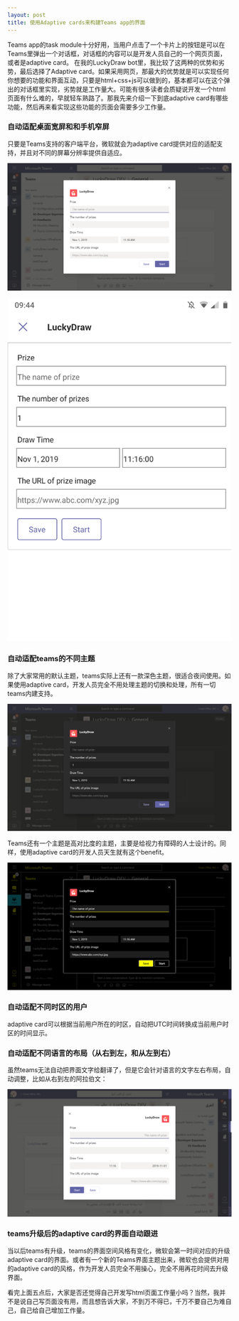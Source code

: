 ```yaml
---
layout: post
title: 使用Adaptive cards来构建Teams app的界面
---
```


Teams app的task module十分好用，当用户点击了一个卡片上的按钮是可以在Teams里弹出一个对话框，对话框的内容可以是开发人员自己的一个网页页面，或者是adaptive card。
在我的LuckyDraw bot里，我比较了这两种的优势和劣势，最后选择了Adaptive card。如果采用网页，那最大的优势就是可以实现任何你想要的功能和界面互动，只要是html+css+js可以做到的，基本都可以在这个弹出的对话框里实现，劣势就是工作量大。可能有很多读者会质疑说开发一个html页面有什么难的，早就轻车熟路了。那我先来介绍一下到底adaptive card有哪些功能，然后再来看实现这些功能的页面会需要多少工作量。

### 自动适配桌面宽屏和和手机窄屏

只要是Teams支持的客户端平台，微软就会为adaptive card提供对应的适配支持，并且对不同的屏幕分辨率提供自适应。

![LuckyDraw](../images/post20191102/1.png)

![LuckyDraw](../images/post20191102/2.jpg)

### 自动适配teams的不同主题

除了大家常用的默认主题，teams实际上还有一款深色主题，很适合夜间使用。如果使用adaptive card，开发人员完全不用处理主题的切换和处理，所有一切teams内建支持。

![LuckyDraw](../images/post20191102/3.png)

Teams还有一个主题是高对比度的主题，主要是给视力有障碍的人士设计的。同样，使用adaptive card的开发人员天生就有这个benefit。

![LuckyDraw](../images/post20191102/4.png)

### 自动适配不同时区的用户

adaptive card可以根据当前用户所在的时区，自动把UTC时间转换成当前用户时区的时间显示。

### 自动适配不同语言的布局（从右到左，和从左到右）

虽然teams无法自动把界面文字给翻译了，但是它会针对语言的文字左右布局，自动调整，比如从右到左的阿拉伯文：

![LuckyDraw](../images/post20191102/5.png)

### teams升级后的adaptive card的界面自动跟进

当以后teams有升级，teams的界面空间风格有变化，微软会第一时间对应的升级adaptive card的界面。或者有一个新的Teams界面主题出来，微软也会提供对用的adaptive card的风格，作为开发人员完全不用操心，完全不用再花时间去升级界面。

看完上面五点后，大家是否还觉得自己开发写html页面工作量小吗？当然，我并不是说自己写页面没有用，而且想告诉大家，不到万不得已，千万不要自己为难自己，自己给自己增加工作量。
